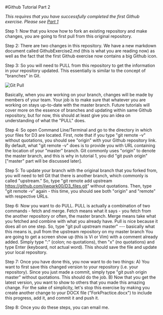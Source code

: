 #Github Tutorial Part 2

<em>This requires that you have successfully completed the first Github exercise. Please see [Part 1](https://github.com/jiwpark00/D3_files/blob/master/GithubExercise1.md)</em>

Step 1: Now that you know how to fork an existing repository and make changes, you are going to first pull from this original repository.

Step 2: There are two changes in this repository. We have a new markdown document called GithubExercise2.md (this is what you are reading now)
as well as the fact that the first Github exercise now contains a big Github icon.

Step 3: So you will need to PULL from this repository to get the information in your repository updated. This essentially is
similar to the concept of "branches" in Git.

![Git Pull](http://code4reference.com/wp-content/uploads/2013/06/git-pull.jpg)

Basically, when you are working on your branch, changes will be made by members of your team.
Your job is to make sure that whatever you are working on stays up-to-date with the master branch.
Future tutorials will cover more on the essence of branches and updating within same Github repository, but for now,
this should at least give you an idea on understanding of what the "PULL" does.

Step 4: So open Command Line/Terminal and go to the directory in which your files for D3 are located.
First, note that if you type "git remote -v" without quotations, you should see "origin" with your Github repository link.
By default, what "git remote -v" does is to provide you with URL containing the location of your "master" branch.
Git commonly uses "origin" to denote the master branch, and this is why in tutorial 1, you did "git push origin" ["master" part
will be discussed later]. 

Step 5: To update your branch with the original branch that you forked from, you will need to tell Git that there is another branch, which commonly is called "upstream."
So, type "git remote add upstream https://github.com/jiwpark00/D3_files.git" without quotations.
Then, type "git remote -v" again - this time, you should see both "origin" and "remote" with respective URLs.

Step 6: Now you want to do PULL. PULL is actually a combination of two commands - fetch and merge.
Fetch means what it says - you fetch from the another repository or often, the master branch.
Merge means take what you fetched and combine with what you already have.
Pull is nice because it does all on one step.
So, type "git pull upstream master" --- basically what this means is, pull from the upstream repository on my master branch
You are going to get a screen show up (this is Vi or Vim) with a comment already added. Simply type ":" (colon; no quotations), then "x" (no quotations) and type Enter (keyboard, not actual word).
This should save the file and update your local repository.

Step 7: Once you have done this, you now want to do two things:
A) You want to first save this changed version to your repository (i.e. your repository). Since you just made a commit, simply type
"git push origin master" without quotations. This should do the job.
B) Now that you get the latest version, you want to show to others that you made this amazing change.
For the sake of simplicity, let's stop this exercise by making you create another change to your DOCX file ("ForkPractice.docx")
to include this progress, add it, and commit it and push it.

Step 8: Once you do these steps, you can email me.

